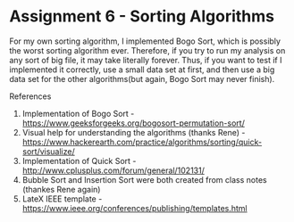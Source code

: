 # Assignment 6 - Sorting Algorithms

For my own sorting algorithm, I implemented Bogo Sort, which is possibly the worst sorting algorithm ever. Therefore, if you try to run my analysis on any sort of big file, it may take literally forever. Thus, if you want to test if I implemented it correctly, use a small data set at first, and then use a big data set for the other algorithms(but again, Bogo Sort may never finish). 

References

1. Implementation of Bogo Sort - https://www.geeksforgeeks.org/bogosort-permutation-sort/
2. Visual help for understanding the algorithms (thanks Rene) - https://www.hackerearth.com/practice/algorithms/sorting/quick-sort/visualize/
3. Implementation of Quick Sort - http://www.cplusplus.com/forum/general/102131/
4. Bubble Sort and Insertion Sort were both created from class notes (thankes Rene again)
5. LateX IEEE template - https://www.ieee.org/conferences/publishing/templates.html
